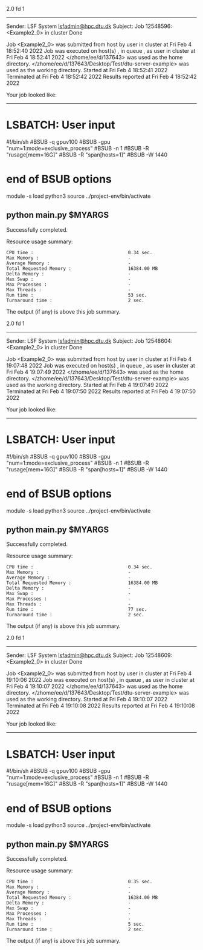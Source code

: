 2.0 fd 1

------------------------------------------------------------
Sender: LSF System <lsfadmin@hpc.dtu.dk>
Subject: Job 12548596: <Example2_0> in cluster <dcc> Done

Job <Example2_0> was submitted from host <n-62-27-17> by user <s183905> in cluster <dcc> at Fri Feb  4 18:52:40 2022
Job was executed on host(s) <n-62-20-4>, in queue <gpuv100>, as user <s183905> in cluster <dcc> at Fri Feb  4 18:52:41 2022
</zhome/ee/d/137643> was used as the home directory.
</zhome/ee/d/137643/Desktop/Test/dtu-server-example> was used as the working directory.
Started at Fri Feb  4 18:52:41 2022
Terminated at Fri Feb  4 18:52:42 2022
Results reported at Fri Feb  4 18:52:42 2022

Your job looked like:

------------------------------------------------------------
# LSBATCH: User input
#!/bin/sh
#BSUB -q gpuv100
#BSUB -gpu "num=1:mode=exclusive_process"
#BSUB -n 1
#BSUB -R "rusage[mem=16G]"
#BSUB -R "span[hosts=1]"
#BSUB -W 1440
# end of BSUB options
module -s load python3
source ../project-env/bin/activate

python main.py $MYARGS
------------------------------------------------------------

Successfully completed.

Resource usage summary:

    CPU time :                                   0.34 sec.
    Max Memory :                                 -
    Average Memory :                             -
    Total Requested Memory :                     16384.00 MB
    Delta Memory :                               -
    Max Swap :                                   -
    Max Processes :                              -
    Max Threads :                                -
    Run time :                                   53 sec.
    Turnaround time :                            2 sec.

The output (if any) is above this job summary.

2.0 fd 1

------------------------------------------------------------
Sender: LSF System <lsfadmin@hpc.dtu.dk>
Subject: Job 12548604: <Example2_0> in cluster <dcc> Done

Job <Example2_0> was submitted from host <n-62-30-3> by user <s183905> in cluster <dcc> at Fri Feb  4 19:07:48 2022
Job was executed on host(s) <n-62-20-4>, in queue <gpuv100>, as user <s183905> in cluster <dcc> at Fri Feb  4 19:07:49 2022
</zhome/ee/d/137643> was used as the home directory.
</zhome/ee/d/137643/Desktop/Test/dtu-server-example> was used as the working directory.
Started at Fri Feb  4 19:07:49 2022
Terminated at Fri Feb  4 19:07:50 2022
Results reported at Fri Feb  4 19:07:50 2022

Your job looked like:

------------------------------------------------------------
# LSBATCH: User input
#!/bin/sh
#BSUB -q gpuv100
#BSUB -gpu "num=1:mode=exclusive_process"
#BSUB -n 1
#BSUB -R "rusage[mem=16G]"
#BSUB -R "span[hosts=1]"
#BSUB -W 1440
# end of BSUB options
module -s load python3
source ../project-env/bin/activate

python main.py $MYARGS
------------------------------------------------------------

Successfully completed.

Resource usage summary:

    CPU time :                                   0.34 sec.
    Max Memory :                                 -
    Average Memory :                             -
    Total Requested Memory :                     16384.00 MB
    Delta Memory :                               -
    Max Swap :                                   -
    Max Processes :                              -
    Max Threads :                                -
    Run time :                                   77 sec.
    Turnaround time :                            2 sec.

The output (if any) is above this job summary.

2.0 fd 1

------------------------------------------------------------
Sender: LSF System <lsfadmin@hpc.dtu.dk>
Subject: Job 12548609: <Example2_0> in cluster <dcc> Done

Job <Example2_0> was submitted from host <n-62-30-3> by user <s183905> in cluster <dcc> at Fri Feb  4 19:10:06 2022
Job was executed on host(s) <n-62-20-4>, in queue <gpuv100>, as user <s183905> in cluster <dcc> at Fri Feb  4 19:10:07 2022
</zhome/ee/d/137643> was used as the home directory.
</zhome/ee/d/137643/Desktop/Test/dtu-server-example> was used as the working directory.
Started at Fri Feb  4 19:10:07 2022
Terminated at Fri Feb  4 19:10:08 2022
Results reported at Fri Feb  4 19:10:08 2022

Your job looked like:

------------------------------------------------------------
# LSBATCH: User input
#!/bin/sh
#BSUB -q gpuv100
#BSUB -gpu "num=1:mode=exclusive_process"
#BSUB -n 1
#BSUB -R "rusage[mem=16G]"
#BSUB -R "span[hosts=1]"
#BSUB -W 1440
# end of BSUB options
module -s load python3
source ../project-env/bin/activate

python main.py $MYARGS
------------------------------------------------------------

Successfully completed.

Resource usage summary:

    CPU time :                                   0.35 sec.
    Max Memory :                                 -
    Average Memory :                             -
    Total Requested Memory :                     16384.00 MB
    Delta Memory :                               -
    Max Swap :                                   -
    Max Processes :                              -
    Max Threads :                                -
    Run time :                                   5 sec.
    Turnaround time :                            2 sec.

The output (if any) is above this job summary.

